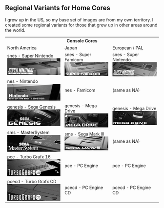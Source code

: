 ## Regional Variants for Home Cores

I grew up in the US, so my base set of images are from my own territory. I created some regional variants for those that grew up in other areas around the world.

<table>
<tr><th colspan="3">Console Cores</th></tr>
<tr>
 <td>North America</td>
 <td>Japan</td>
 <td>European / PAL</td>
</tr>
<tr>
 <td>snes - Super Nintendo <img src="pics/home/snes.png" /></td>
 <td>snes - Super Famicom <img src="pics/home-jp/snes.png" /></td>
 <td>snes - Super Nintendo <img src="pics/home-pal/snes.png" /></td>
</tr>
<tr>
 <td>nes - Nintendo <img src="pics/home/nes.png" /></td>
 <td>nes - Famicom</td>
 <td>(same as NA)</td>
</tr>
<tr>
 <td>genesis - Sega Genesis <img src="pics/home/genesis.png" /></td>
 <td>genesis - Mega Drive <img src="pics/home-jp/genesis.png" /></td>
 <td>genesis - Mega Drive <img src="pics/home-pal/genesis.png" /></td>
</tr>
<tr>
 <td>sms - MasterSystem <img src="pics/home/sms.png" /></td>
 <td>sms - Sega Mark III <img src="pics/home-jp/sms.png" /></td>
 <td>(same as NA)</td>
</tr>
<tr>
 <td>pce - Turbo Grafx 16 <img src="pics/home/pce.png" /></td>
 <td>pce - PC Engine</td>
 <td>pce - PC Engine</td>
</tr>
<tr>
 <td>pcecd - Turbo Grafx CD <img src="pics/home/pcecd.png" /></td>
 <td>pcecd - PC Engine CD</td>
 <td>pcecd - PC Engine CD</td> 
</tr>
</table>